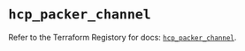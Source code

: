 # `hcp_packer_channel`

Refer to the Terraform Registory for docs: [`hcp_packer_channel`](https://registry.terraform.io/providers/hashicorp/hcp/0.61.0/docs/resources/packer_channel).
